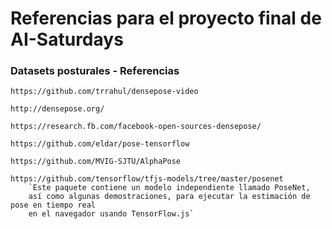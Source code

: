 # Referencias para el proyecto final de AI-Saturdays

### Datasets posturales - Referencias

    https://github.com/trrahul/densepose-video
    
    http://densepose.org/
    
    https://research.fb.com/facebook-open-sources-densepose/
    
    https://github.com/eldar/pose-tensorflow
    
    https://github.com/MVIG-SJTU/AlphaPose
    
    https://github.com/tensorflow/tfjs-models/tree/master/posenet 
        `Este paquete contiene un modelo independiente llamado PoseNet,
        así como algunas demostraciones, para ejecutar la estimación de pose en tiempo real 
        en el navegador usando TensorFlow.js` 
